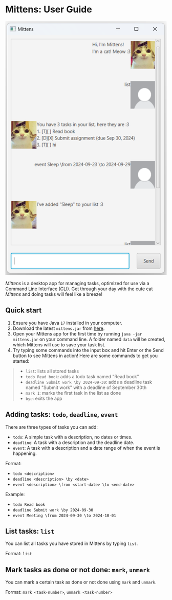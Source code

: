# Mittens: User Guide

![Screenshot of the UI](/docs/Ui.png)

_Mittens_ is a desktop app for managing tasks, optimized for use via a Command Line Interface (CLI). Get through your day with the cute cat _Mittens_ and doing tasks will feel like a breeze!

## Quick start

1. Ensure you have Java `17` installed in your computer.
2. Download the latest `mittens.jar` from [here](izruff.github.io/ip/releases).
3. Open your Mittens app for the first time by running `java -jar mittens.jar` on your command line. A folder named `data` will be created, which Mittens will use to save your task list.
4. Try typing some commands into the input box and hit Enter or the Send button to see Mittens in action! Here are some commands to get you started:
> - `list`: lists all stored tasks
> - `todo Read book`: adds a todo task named "Read book"
> - `deadline Submit work \by 2024-09-30`: adds a deadline task named "Submit work" with a deadline of September 30th
> - `mark 1`: marks the first task in the list as done
> - `bye`: exits the app

## Adding tasks: `todo`, `deadline`, `event`

There are three types of tasks you can add:

- `todo`: A simple task with a description, no dates or times.
- `deadline`: A task with a description and the deadline date.
- `event`: A task with a description and a date range of when the event is happening.

Format:

- `todo <description>`
- `deadline <description> \by <date>`
- `event <description> \from <start-date> \to <end-date>`

Example:

- `todo Read book`
- `deadline Submit work \by 2024-09-30`
- `event Meeting \from 2024-09-30 \to 2024-10-01`

## List tasks: `list`

You can list all tasks you have stored in Mittens by typing `list`.

Format: `list`

## Mark tasks as done or not done: `mark`, `unmark`

You can mark a certain task as done or not done using `mark` and `unmark`.

Format: `mark <task-number>`, `unmark <task-number>`
